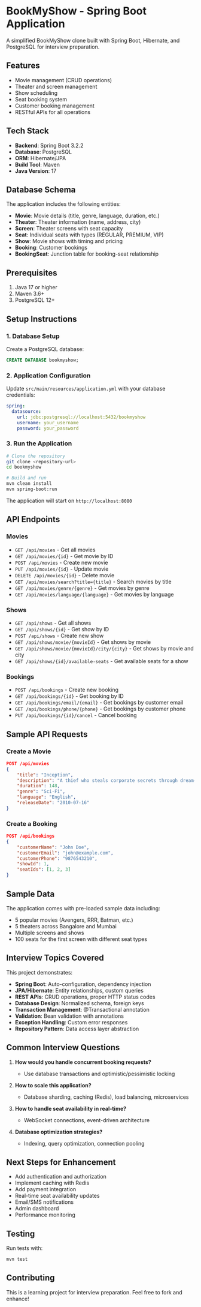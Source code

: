 # BookMyShow - Spring Boot Application

A simplified BookMyShow clone built with Spring Boot, Hibernate, and PostgreSQL for interview preparation.

## Features

- Movie management (CRUD operations)
- Theater and screen management
- Show scheduling
- Seat booking system
- Customer booking management
- RESTful APIs for all operations

## Tech Stack

- **Backend**: Spring Boot 3.2.2
- **Database**: PostgreSQL
- **ORM**: Hibernate/JPA
- **Build Tool**: Maven
- **Java Version**: 17

## Database Schema

The application includes the following entities:
- **Movie**: Movie details (title, genre, language, duration, etc.)
- **Theater**: Theater information (name, address, city)
- **Screen**: Theater screens with seat capacity
- **Seat**: Individual seats with types (REGULAR, PREMIUM, VIP)
- **Show**: Movie shows with timing and pricing
- **Booking**: Customer bookings
- **BookingSeat**: Junction table for booking-seat relationship

## Prerequisites

1. Java 17 or higher
2. Maven 3.6+
3. PostgreSQL 12+

## Setup Instructions

### 1. Database Setup

Create a PostgreSQL database:
```sql
CREATE DATABASE bookmyshow;
```

### 2. Application Configuration

Update `src/main/resources/application.yml` with your database credentials:
```yaml
spring:
  datasource:
    url: jdbc:postgresql://localhost:5432/bookmyshow
    username: your_username
    password: your_password
```

### 3. Run the Application

```bash
# Clone the repository
git clone <repository-url>
cd bookmyshow

# Build and run
mvn clean install
mvn spring-boot:run
```

The application will start on `http://localhost:8080`

## API Endpoints

### Movies
- `GET /api/movies` - Get all movies
- `GET /api/movies/{id}` - Get movie by ID
- `POST /api/movies` - Create new movie
- `PUT /api/movies/{id}` - Update movie
- `DELETE /api/movies/{id}` - Delete movie
- `GET /api/movies/search?title={title}` - Search movies by title
- `GET /api/movies/genre/{genre}` - Get movies by genre
- `GET /api/movies/language/{language}` - Get movies by language

### Shows
- `GET /api/shows` - Get all shows
- `GET /api/shows/{id}` - Get show by ID
- `POST /api/shows` - Create new show
- `GET /api/shows/movie/{movieId}` - Get shows by movie
- `GET /api/shows/movie/{movieId}/city/{city}` - Get shows by movie and city
- `GET /api/shows/{id}/available-seats` - Get available seats for a show

### Bookings
- `POST /api/bookings` - Create new booking
- `GET /api/bookings/{id}` - Get booking by ID
- `GET /api/bookings/email/{email}` - Get bookings by customer email
- `GET /api/bookings/phone/{phone}` - Get bookings by customer phone
- `PUT /api/bookings/{id}/cancel` - Cancel booking

## Sample API Requests

### Create a Movie
```json
POST /api/movies
{
    "title": "Inception",
    "description": "A thief who steals corporate secrets through dream-sharing technology",
    "duration": 148,
    "genre": "Sci-Fi",
    "language": "English",
    "releaseDate": "2010-07-16"
}
```

### Create a Booking
```json
POST /api/bookings
{
    "customerName": "John Doe",
    "customerEmail": "john@example.com",
    "customerPhone": "9876543210",
    "showId": 1,
    "seatIds": [1, 2, 3]
}
```

## Sample Data

The application comes with pre-loaded sample data including:
- 5 popular movies (Avengers, RRR, Batman, etc.)
- 5 theaters across Bangalore and Mumbai
- Multiple screens and shows
- 100 seats for the first screen with different seat types

## Interview Topics Covered

This project demonstrates:
- **Spring Boot**: Auto-configuration, dependency injection
- **JPA/Hibernate**: Entity relationships, custom queries
- **REST APIs**: CRUD operations, proper HTTP status codes
- **Database Design**: Normalized schema, foreign keys
- **Transaction Management**: @Transactional annotation
- **Validation**: Bean validation with annotations
- **Exception Handling**: Custom error responses
- **Repository Pattern**: Data access layer abstraction

## Common Interview Questions

1. **How would you handle concurrent booking requests?**
   - Use database transactions and optimistic/pessimistic locking

2. **How to scale this application?**
   - Database sharding, caching (Redis), load balancing, microservices

3. **How to handle seat availability in real-time?**
   - WebSocket connections, event-driven architecture

4. **Database optimization strategies?**
   - Indexing, query optimization, connection pooling

## Next Steps for Enhancement

- Add authentication and authorization
- Implement caching with Redis
- Add payment integration
- Real-time seat availability updates
- Email/SMS notifications
- Admin dashboard
- Performance monitoring

## Testing

Run tests with:
```bash
mvn test
```

## Contributing

This is a learning project for interview preparation. Feel free to fork and enhance!
